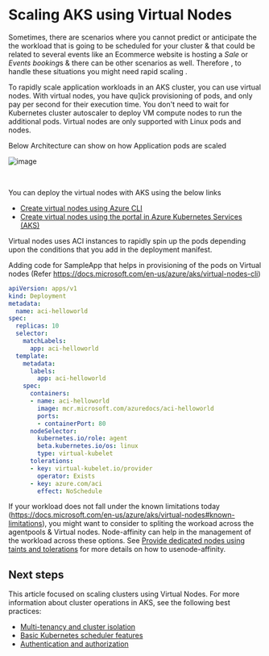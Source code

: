 # Scaling AKS using Virtual Nodes


Sometimes, there are scenarios where you cannot predict or anticipate the the workload that is going to be scheduled for your cluster & that could be related to several events like an Ecommerce website is hosting a <i>Sale</i> or <i>Events booking</i>s & there can be other scenarios as well.
Therefore , to handle these situations you might need rapid scaling .

To rapidly scale application workloads in an AKS cluster, you can use virtual nodes. With virtual nodes, you have qu]ick provisioning of pods, and only pay per second for their execution time. You don't need to wait for Kubernetes cluster autoscaler to deploy VM compute nodes to run the additional pods. Virtual nodes are only supported with Linux pods and nodes. 

Below Architecture can show on how Application pods are scaled
<br/>

![image](https://user-images.githubusercontent.com/50182145/155973004-19c3e845-aa3a-42bf-a85e-ebd626832a2e.png)

<br/>

You can deploy the virtual nodes with AKS using the below links
- [Create virtual nodes using Azure CLI](https://docs.microsoft.com/en-us/azure/aks/virtual-nodes-cli)
- [Create virtual nodes using the portal in Azure Kubernetes Services (AKS)](https://docs.microsoft.com/en-us/azure/aks/virtual-nodes-portal)


Virtual nodes uses ACI instances to rapidly spin up the pods depending upon the conditions that you add in the deployment manifest.


Adding code for SampleApp that helps in provisioning of the pods on Virtual nodes (Refer https://docs.microsoft.com/en-us/azure/aks/virtual-nodes-cli)

```yaml
apiVersion: apps/v1
kind: Deployment
metadata:
  name: aci-helloworld
spec:
  replicas: 10
  selector:
    matchLabels:
      app: aci-helloworld
  template:
    metadata:
      labels:
        app: aci-helloworld
    spec:
      containers:
      - name: aci-helloworld
        image: mcr.microsoft.com/azuredocs/aci-helloworld
        ports:
        - containerPort: 80
      nodeSelector:
        kubernetes.io/role: agent
        beta.kubernetes.io/os: linux
        type: virtual-kubelet
      tolerations:
      - key: virtual-kubelet.io/provider
        operator: Exists
      - key: azure.com/aci
        effect: NoSchedule
```

If your workload does not fall under the known limitations today (https://docs.microsoft.com/en-us/azure/aks/virtual-nodes#known-limitations), you might want to consider to spliting the workoad across the agentpools & Virtual nodes. Node-affinity can help in the management of the workload across these options. See [Provide dedicated nodes using taints and tolerations](https://docs.microsoft.com/en-us/azure/aks/operator-best-practices-advanced-scheduler#provide-dedicated-nodes-using-taints-and-tolerations) for more details on how to usenode-affinity.

## Next steps

This article focused on scaling clusters using Virtual Nodes. For more information about cluster operations in AKS, see the following best practices:

* [Multi-tenancy and cluster isolation][aks-best-practices-scheduler]
* [Basic Kubernetes scheduler features][aks-best-practices-scheduler]
* [Authentication and authorization][aks-best-practices-identity]

<!-- EXTERNAL LINKS -->
[k8s-taints-tolerations]: https://kubernetes.io/docs/concepts/configuration/taint-and-toleration/
[k8s-node-selector]: https://kubernetes.io/docs/concepts/configuration/assign-pod-node/
[k8s-affinity]: https://kubernetes.io/docs/concepts/configuration/assign-pod-node/#affinity-and-anti-affinity
[k8s-pod-affinity]: https://kubernetes.io/docs/concepts/configuration/assign-pod-node/#always-co-located-in-the-same-node

<!-- INTERNAL LINKS -->
[aks-best-practices-scheduler]: operator-best-practices-scheduler.md
[aks-best-practices-cluster-isolation]: operator-best-practices-cluster-isolation.md
[aks-best-practices-identity]: operator-best-practices-identity.md
[use-multiple-node-pools]: use-multiple-node-pools.md
[taint-node-pool]: use-multiple-node-pools.md#specify-a-taint-label-or-tag-for-a-node-pool
